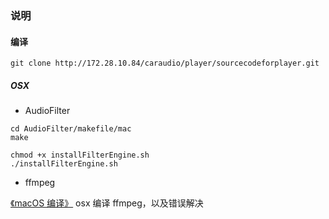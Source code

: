 ### 说明

#### 编译

```shell
git clone http://172.28.10.84/caraudio/player/sourcecodeforplayer.git
```

##### OSX

- AudioFilter

```shell
cd AudioFilter/makefile/mac
make

chmod +x installFilterEngine.sh
./installFilterEngine.sh
```

- ffmpeg

[《macOS 编译》](./ffmpeg/ffmpeg-6.1/macOS编译.md) osx 编译 ffmpeg，以及错误解决

